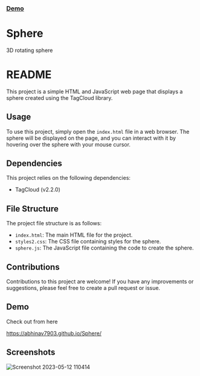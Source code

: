 ### <a href="https://abhinav7903.github.io/Sphere/" target="_blank">Demo</a>
# Sphere
3D rotating sphere
# README

This project is a simple HTML and JavaScript web page that displays a sphere created using the TagCloud library. 

## Usage
To use this project, simply open the `index.html` file in a web browser. The sphere will be displayed on the page, and you can interact with it by hovering over the sphere with your mouse cursor.

## Dependencies
This project relies on the following dependencies:
- TagCloud (v2.2.0)

## File Structure
The project file structure is as follows:
- `index.html`: The main HTML file for the project.
- `styles2.css`: The CSS file containing styles for the sphere.
- `sphere.js`: The JavaScript file containing the code to create the sphere.

## Contributions
Contributions to this project are welcome! If you have any improvements or suggestions, please feel free to create a pull request or issue.


## Demo

Check out from here

https://abhinav7903.github.io/Sphere/
## Screenshots


![Screenshot 2023-05-12 110414](https://github.com/Abhinav7903/Sphere/assets/55495151/c58bbe90-0482-4e2b-8e03-e7407057a0ee)
